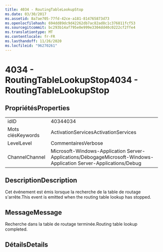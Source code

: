 ```yaml
---
title: 4034 - RoutingTableLookupStop
ms.date: 03/30/2017
ms.assetid: 8a7ae705-77fd-42ce-a181-814765873d73
ms.openlocfilehash: 694dd89dc9d42262db7ac82ad8c1c376811fcf53
ms.sourcegitcommit: bc293b14af795e0e999e3304dd40c0222cf2ffe4
ms.translationtype: MT
ms.contentlocale: fr-FR
ms.lasthandoff: 11/26/2020
ms.locfileid: "96270261"
---
```

# <a name="4034---routingtablelookupstop"></a><span data-ttu-id="7daf1-102">4034 - RoutingTableLookupStop</span><span class="sxs-lookup"><span data-stu-id="7daf1-102">4034 - RoutingTableLookupStop</span></span>

## <a name="properties"></a><span data-ttu-id="7daf1-103">Propriétés</span><span class="sxs-lookup"><span data-stu-id="7daf1-103">Properties</span></span>  
  
|||  
|-|-|  
|<span data-ttu-id="7daf1-104">id</span><span class="sxs-lookup"><span data-stu-id="7daf1-104">ID</span></span>|<span data-ttu-id="7daf1-105">4034</span><span class="sxs-lookup"><span data-stu-id="7daf1-105">4034</span></span>|  
|<span data-ttu-id="7daf1-106">Mots clés</span><span class="sxs-lookup"><span data-stu-id="7daf1-106">Keywords</span></span>|<span data-ttu-id="7daf1-107">ActivationServices</span><span class="sxs-lookup"><span data-stu-id="7daf1-107">ActivationServices</span></span>|  
|<span data-ttu-id="7daf1-108">Level</span><span class="sxs-lookup"><span data-stu-id="7daf1-108">Level</span></span>|<span data-ttu-id="7daf1-109">Commentaires</span><span class="sxs-lookup"><span data-stu-id="7daf1-109">Verbose</span></span>|  
|<span data-ttu-id="7daf1-110">Channel</span><span class="sxs-lookup"><span data-stu-id="7daf1-110">Channel</span></span>|<span data-ttu-id="7daf1-111">Microsoft-Windows-Application Server-Applications/Débogage</span><span class="sxs-lookup"><span data-stu-id="7daf1-111">Microsoft-Windows-Application Server-Applications/Debug</span></span>|  
  
## <a name="description"></a><span data-ttu-id="7daf1-112">Description</span><span class="sxs-lookup"><span data-stu-id="7daf1-112">Description</span></span>  

 <span data-ttu-id="7daf1-113">Cet événement est émis lorsque la recherche de la table de routage s'arrête.</span><span class="sxs-lookup"><span data-stu-id="7daf1-113">This event is emitted when the routing table lookup has stopped.</span></span>  
  
## <a name="message"></a><span data-ttu-id="7daf1-114">Message</span><span class="sxs-lookup"><span data-stu-id="7daf1-114">Message</span></span>  

 <span data-ttu-id="7daf1-115">Recherche dans la table de routage terminée.</span><span class="sxs-lookup"><span data-stu-id="7daf1-115">Routing table lookup completed.</span></span>  
  
## <a name="details"></a><span data-ttu-id="7daf1-116">Détails</span><span class="sxs-lookup"><span data-stu-id="7daf1-116">Details</span></span>
